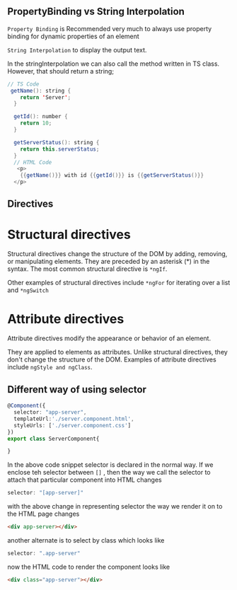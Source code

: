 ## PropertyBinding vs String Interpolation

`Property Binding` is Recommended very much to always use property binding for dynamic properties of an element

`String Interpolation` to display the output text.

In the stringInterpolation we can also call the method written in TS class. However, that should return a string; 
```java
// TS Code
 getName(): string {
    return 'Server';
  }

  getId(): number {
    return 10;
  }

  getServerStatus(): string {
    return this.serverStatus;
  }
  // HTML Code
   <p>
    {{getName()}} with id {{getId()}} is {{getServerStatus()}}
  </p>
```

## Directives

# Structural directives
Structural directives change the structure of the DOM by adding, removing, or manipulating elements. They are preceded by an asterisk (*) in the syntax. The most common structural directive is `*ngIf`.

Other examples of structural directives include `*ngFor` for iterating over a list and `*ngSwitch` 

# Attribute directives
Attribute directives modify the appearance or behavior of an element.

They are applied to elements as attributes. Unlike structural directives, they don't change the structure of the DOM. Examples of attribute directives include `ngStyle and ngClass`.


## Different way of using selector

```typescript
@Component({
  selector: "app-server",
  templateUrl:'./server.component.html',
  styleUrls: ['./server.component.css']
})
export class ServerComponent{

}
```
In the above code snippet selector is declared in the normal way. If we enclose teh selector between  `[]` , then the way we call the selector to attach that particular component into HTML changes

```typescript
selector: "[app-server]"
```

with the above change in representing selector the way we render it on to the HTML page changes 

```html
<div app-server></div>
```


another alternate is to select by class which looks like

```typescript
selector: ".app-server"
```

now the HTML code to render the component looks like 

```html
<div class="app-server"></div>
```